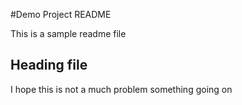 #Demo Project README


This is a sample readme file


## Heading file



I hope this is not a much problem
something going on